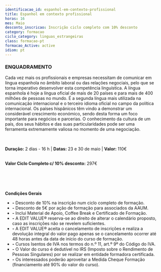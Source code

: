 ```yaml
---
identificacao_id: espanhol-em-contexto-profissional
title: Espanhol em contexto profissional
horas: 16
mes: Maio
desconto_inscricao: Inscrição ciclo completo com 10% desconto
category: formacao
ciclo_category: linguas_estrangeiras
class: formacao-pt
formacao_Active: active
idiom: pt
---
```



### **ENQUADRAMENTO**
Cada vez mais os profissionais e empresas necessitam de comunicar em língua espanhola no âmbito laboral ou das relações negociais, pelo que se torna imperativo desenvolver esta competência linguística. A língua espanhola é hoje a língua oficial de mais de 20 países e para mais de 400 milhões de pessoas no mundo. É a segunda língua mais utilizada na comunicação internacional e o terceiro idioma oficial no campo da política internacional. Os países hispânicos têm vindo a demonstrar um considerável crescimento económico, sendo desta forma um foco importante para negócios e parcerias. O conhecimento da cultura de um país, dos seus hábitos e das suas particularidades pode ser uma ferramenta extremamente valiosa no momento de uma negociação.<br><br><br>

 

**Duração:** 2 dias - 16 h  \|  **Datas:** 23 e 30 de maio  \|  **Valor:** 110€<br><br> 

 

**Valor Ciclo Completo c/ 10% desconto:** 297€<br><br><br><br><br>

**Condições Gerais**

+ **\-** Desconto de 10% na inscrição num ciclo completo de formação.
+ **\-** Desconto de 5€ por ação de formação para associados da AAUM.
+ **\-** Inclui Material de Apoio, Coffee Break e Certificado de Formação.
+ **\-** A EDIT VALUE® reserva-se ao direito de alterar o calendário proposto, caso as inscrições não se revelem suficientes.
+ **\-** A EDIT VALUE® aceita o cancelamento de inscrições e realiza a devolução integral do valor pago apenas se o cancelamento ocorrer até 48 horas antes da data de início do curso de formação.
+ **\-** Cursos Isentos de IVA nos termos do n.º 11, art.º 9º do Código do IVA.
+ **\-** O Valor do curso é dedutível no IRS (Imposto sobre o Rendimento de Pessoas Singulares) por se realizar em entidade formadora certificada.
+ **\-** Os interessados poderão aproveitar a Medida Cheque Formação (financiamento até 90% do valor do curso).